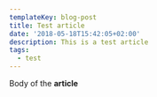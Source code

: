 ```yaml
---
templateKey: blog-post
title: Test article
date: '2018-05-18T15:42:05+02:00'
description: This is a test article
tags:
  - test
---
```

Body of the **article**
